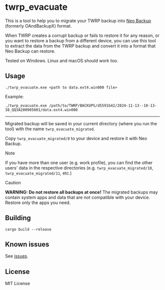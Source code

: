 # twrp_evacuate

This is a tool to help you to migrate your TWRP backup into [Neo Backup](https://github.com/NeoApplications/Neo-Backup) (formerly OAndBackupX) format.

When TWRP creates a corrupt backup or fails to restore it for any reason, or you want to restore a backup from a different device, you can use this tool to extract the data from the TWRP backup and convert it into a format that Neo Backup can restore.

Tested on Windows. Linux and macOS should work too.

## Usage

```
./twrp_evacuate.exe <path to data.ext4.win000 file>
```

Example:

```
./twrp_evacuate.exe /path/to/TWRP/BACKUPS/d5591b42/2024-11-13--10-13-38_QQ3A200905001/data.ext4.win000
```

---

Migrated backup will be saved in your current directory (where you run the tool) with the name `twrp_evacuate_migrated`.

Copy `twrp_evacuate_migrated/0` to your device and restore it with Neo Backup.

> [!NOTE]
> If you have more than one user (e.g. work profile), you can find the other users' data in the respective directories (e.g. `twrp_evacuate_migrated/10`, `twrp_evacuate_migrated/11`, etc.)

> [!CAUTION]
> __WARNING: Do not restore all backups at once!__ The migrated backups may contain system apps and data that are not compatible with your device. Restore only the apps you need.

## Building

`cargo build --release`

## Known issues

See [issues](https://github.com/CatMe0w/twrp_evacuate/issues).

## License

MIT License
